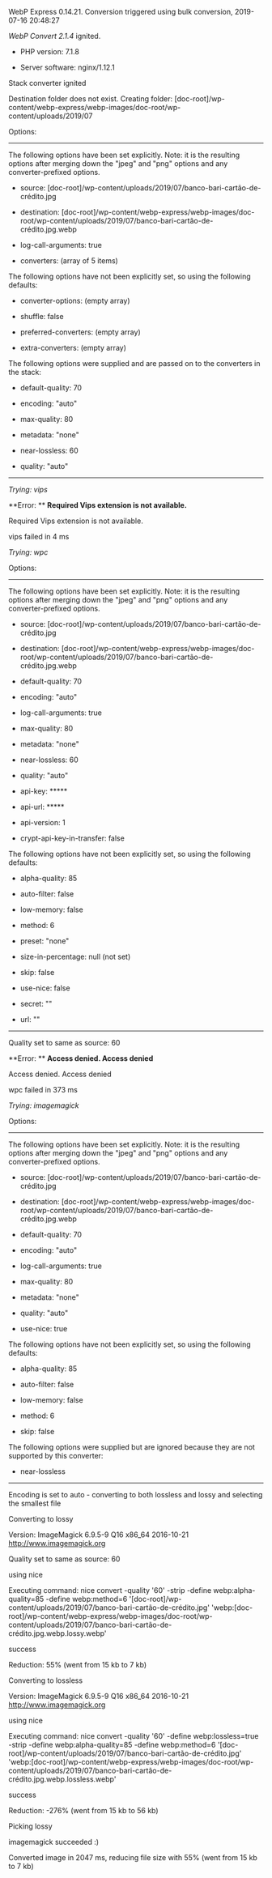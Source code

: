 WebP Express 0.14.21. Conversion triggered using bulk conversion, 2019-07-16 20:48:27

*WebP Convert 2.1.4*  ignited.
- PHP version: 7.1.8
- Server software: nginx/1.12.1

Stack converter ignited
Destination folder does not exist. Creating folder: [doc-root]/wp-content/webp-express/webp-images/doc-root/wp-content/uploads/2019/07

Options:
------------
The following options have been set explicitly. Note: it is the resulting options after merging down the "jpeg" and "png" options and any converter-prefixed options.
- source: [doc-root]/wp-content/uploads/2019/07/banco-bari-cartão-de-crédito.jpg
- destination: [doc-root]/wp-content/webp-express/webp-images/doc-root/wp-content/uploads/2019/07/banco-bari-cartão-de-crédito.jpg.webp
- log-call-arguments: true
- converters: (array of 5 items)

The following options have not been explicitly set, so using the following defaults:
- converter-options: (empty array)
- shuffle: false
- preferred-converters: (empty array)
- extra-converters: (empty array)

The following options were supplied and are passed on to the converters in the stack:
- default-quality: 70
- encoding: "auto"
- max-quality: 80
- metadata: "none"
- near-lossless: 60
- quality: "auto"
------------


*Trying: vips* 

**Error: ** **Required Vips extension is not available.** 
Required Vips extension is not available.
vips failed in 4 ms

*Trying: wpc* 

Options:
------------
The following options have been set explicitly. Note: it is the resulting options after merging down the "jpeg" and "png" options and any converter-prefixed options.
- source: [doc-root]/wp-content/uploads/2019/07/banco-bari-cartão-de-crédito.jpg
- destination: [doc-root]/wp-content/webp-express/webp-images/doc-root/wp-content/uploads/2019/07/banco-bari-cartão-de-crédito.jpg.webp
- default-quality: 70
- encoding: "auto"
- log-call-arguments: true
- max-quality: 80
- metadata: "none"
- near-lossless: 60
- quality: "auto"
- api-key: *****
- api-url: *****
- api-version: 1
- crypt-api-key-in-transfer: false

The following options have not been explicitly set, so using the following defaults:
- alpha-quality: 85
- auto-filter: false
- low-memory: false
- method: 6
- preset: "none"
- size-in-percentage: null (not set)
- skip: false
- use-nice: false
- secret: ""
- url: ""
------------

Quality set to same as source: 60

**Error: ** **Access denied. Access denied** 
Access denied. Access denied
wpc failed in 373 ms

*Trying: imagemagick* 

Options:
------------
The following options have been set explicitly. Note: it is the resulting options after merging down the "jpeg" and "png" options and any converter-prefixed options.
- source: [doc-root]/wp-content/uploads/2019/07/banco-bari-cartão-de-crédito.jpg
- destination: [doc-root]/wp-content/webp-express/webp-images/doc-root/wp-content/uploads/2019/07/banco-bari-cartão-de-crédito.jpg.webp
- default-quality: 70
- encoding: "auto"
- log-call-arguments: true
- max-quality: 80
- metadata: "none"
- quality: "auto"
- use-nice: true

The following options have not been explicitly set, so using the following defaults:
- alpha-quality: 85
- auto-filter: false
- low-memory: false
- method: 6
- skip: false

The following options were supplied but are ignored because they are not supported by this converter:
- near-lossless
------------

Encoding is set to auto - converting to both lossless and lossy and selecting the smallest file

Converting to lossy
Version: ImageMagick 6.9.5-9 Q16 x86_64 2016-10-21 http://www.imagemagick.org
Quality set to same as source: 60
using nice
Executing command: nice convert -quality '60' -strip -define webp:alpha-quality=85 -define webp:method=6 '[doc-root]/wp-content/uploads/2019/07/banco-bari-cartão-de-crédito.jpg' 'webp:[doc-root]/wp-content/webp-express/webp-images/doc-root/wp-content/uploads/2019/07/banco-bari-cartão-de-crédito.jpg.webp.lossy.webp'
success
Reduction: 55% (went from 15 kb to 7 kb)

Converting to lossless
Version: ImageMagick 6.9.5-9 Q16 x86_64 2016-10-21 http://www.imagemagick.org
using nice
Executing command: nice convert -quality '60' -define webp:lossless=true -strip -define webp:alpha-quality=85 -define webp:method=6 '[doc-root]/wp-content/uploads/2019/07/banco-bari-cartão-de-crédito.jpg' 'webp:[doc-root]/wp-content/webp-express/webp-images/doc-root/wp-content/uploads/2019/07/banco-bari-cartão-de-crédito.jpg.webp.lossless.webp'
success
Reduction: -276% (went from 15 kb to 56 kb)

Picking lossy
imagemagick succeeded :)

Converted image in 2047 ms, reducing file size with 55% (went from 15 kb to 7 kb)
